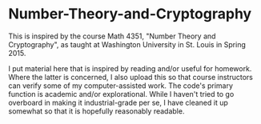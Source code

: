 # Number-Theory-and-Cryptography
This is inspired by the course Math 4351, "Number Theory and Cryptography", 
as taught at Washington University in St. Louis in Spring 2015.  

I put material here that is inspired by reading and/or useful for homework. 
Where the latter is concerned, I also upload this so that course instructors can verify some of my computer-assisted work.
The code's primary function is academic and/or explorational.  While I haven't tried to go overboard in making it industrial-grade per se, 
I have cleaned it up somewhat so that it is hopefully reasonably readable.  
